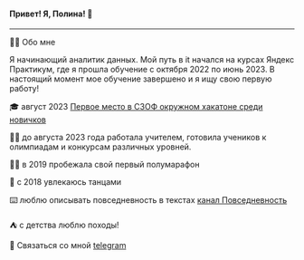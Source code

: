 #### Привет! Я, Полина! 👋
---
:woman_technologist: Обо мне


Я начинающий аналитик данных. Мой путь в it начался на курсах Яндекс Практикум, где я прошла обучение с октября 2022 по июнь 2023. В настоящий момент мое обучение завершено и я ищу свою первую работу!

:mortar_board: август 2023 [Первое место в СЗОФ окружном хакатоне среди новичков](https://hacks-ai.ru/hackathons.html?eventId=969079&caseEl=993641&tab=3)

:woman_teacher: до августа 2023 года работала учителем, готовила учеников к олимпиадам и конкурсам различных уровней. 

:running_woman: в 2019 пробежала свой первый полумарафон

:dancers: с 2018 увлекаюсь танцами

:keyboard: люблю описывать повседневность в текстах [канал Повседневность](https://t.me/povsed_life)

:tent: с детства люблю походы!


💬 Связаться со мной [telegram](https://t.me/Polina_ili_da)
